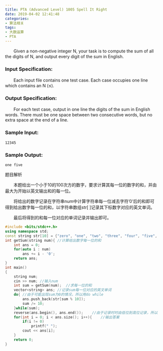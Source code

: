 ```yaml
---
title: PTA (Advanced Level) 1005 Spell It Right
date: 2019-04-02 12:41:48
categories: 
- 算法相关
tags:
- 大数运算
- PTA
---
```


　　Given a non-negative integer N, your task is to compute the sum of all the digits of N, and output every digit of the sum in English.

### Input Specification:

　　Each input file contains one test case. Each case occupies one line which contains an N (≤).

### Output Specification:

　　For each test case, output in one line the digits of the sum in English words. There must be one space between two consecutive words, but no extra space at the end of a line.

### Sample Input:

```
12345
```

### Sample Output:

```
one five
```

题目解析

　　本题给出一个小于10的100次方的数字，要求计算其每一位的数字的和，并由最大为开始以英文输出和的每一位。

　　将给出的数字记录在字符串num中计算字符串每一位减去字符’0’后的和即可得到给出数字每一位的和，以字符串数组str[ ]记录其下标数字对应的英文单词。

　　最后将得到的和每一位对应的单词记录并输出即可。

```c++
#include <bits/stdc++.h>
using namespace std;
const string str[10] = {"zero", "one", "two", "three", "four", "five", "six", "seven", "eight", "nine"};
int getSum(string num){ //计算给出数字每一位的和
    int ans = 0;
    for(auto i : num)
        ans += i - '0';
    return ans;
}
int main()
{
    string num;
    cin >> num; //输入num
    int sum = getSum(num);  //求每一位的和
    vector<string> ans; //记录sum每一位对应的英文单词
    do{ //由于可能出现sum为0的情况，所以用do while
        ans.push_back(str[sum % 10]);
        sum /= 10;
    }while(sum);
    reverse(ans.begin(), ans.end());    //由于记录时时由低位到高位记录，所以将其反转ans
    for(int i = 0; i < ans.size(); i++){    //输出答案
        if(i != 0)
            printf(" ");
        cout << ans[i];
    }
    return 0;
}
```

